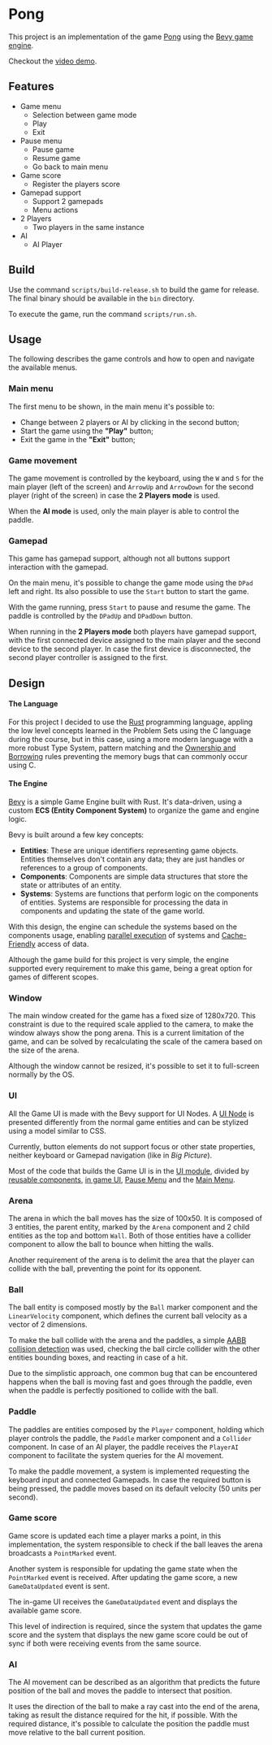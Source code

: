 # Pong

This project is an implementation of the game [Pong](https://en.wikipedia.org/wiki/Pong) using the [Bevy game engine](https://bevyengine.org/).

Checkout the [video demo](<TODO VIDEO URL HERE>).

## Features

- Game menu
  - Selection between game mode
  - Play
  - Exit
- Pause menu
  - Pause game
  - Resume game
  - Go back to main menu
- Game score
  - Register the players score
- Gamepad support
  - Support 2 gamepads
  - Menu actions
- 2 Players
  - Two players in the same instance
- AI
  - AI Player

## Build

Use the command `scripts/build-release.sh` to build the game for release. The final binary should be available in the `bin` directory.

To execute the game, run the command `scripts/run.sh`.

## Usage

The following describes the game controls and how to open and navigate the available menus.

### Main menu

The first menu to be shown, in the main menu it's possible to:

- Change between 2 players or AI by clicking in the second button;
- Start the game using the **"Play"** button;
- Exit the game in the **"Exit"** button;

### Game movement

The game movement is controlled by the keyboard, using the `W` and `S` for the main player (left of the screen) and `ArrowUp` and `ArrowDown` for the second player (right of the screen) in case the **2 Players mode** is used.

When the **AI mode** is used, only the main player is able to control the paddle.

### Gamepad

This game has gamepad support, although not all buttons support interaction with the gamepad.

On the main menu, it's possible to change the game mode using the `DPad` left and right. Its also possible to use the `Start` button to start the game.

With the game running, press `Start` to pause and resume the game. The paddle is controlled by the `DPadUp` and `DPadDown` button.

When running in the **2 Players mode** both players have gamepad support, with the first connected device assigned to the main player and the second device to the second player. In case the first device is disconnected, the second player controller is assigned to the first.

## Design

#### The Language

For this project I decided to use the [Rust](https://www.rust-lang.org/) programming language, appling the low level concepts learned in the Problem Sets using the C language during the course, but in this case, using a more modern language with a more robust Type System, pattern matching and the [Ownership and Borrowing](https://doc.rust-lang.org/book/ch04-01-what-is-ownership.html) rules preventing the memory bugs that can commonly occur using C.

#### The Engine

[Bevy](https://bevyengine.org/) is a simple Game Engine built with Rust. It's data-driven, using a custom **ECS (Entity Component System)** to organize the game and engine logic.

Bevy is built around a few key concepts:

- **Entities**: These are unique identifiers representing game objects. Entities themselves don't contain any data; they are just handles or references to a group of components.
- **Components**: Components are simple data structures that store the state or attributes of an entity.
- **Systems**: Systems are functions that perform logic on the components of entities. Systems are responsible for processing the data in components and updating the state of the game world.

With this design, the engine can schedule the systems based on the components usage, enabling [parallel execution](https://en.wikipedia.org/wiki/Task_parallelism) of systems and [Cache-Friendly](https://www.baeldung.com/cs/cache-friendly-code) access of data.

Although the game build for this project is very simple, the engine supported every requirement to make this game, being a great option for games of different scopes.

### Window

The main window created for the game has a fixed size of 1280x720. This constraint is due to the required scale applied to the camera, to make the window always show the pong arena. This is a current limitation of the game, and can be solved by recalculating the scale of the camera based on the size of the arena.

Although the window cannot be resized, it's possible to set it to full-screen normally by the OS.

### UI

All the Game UI is made with the Bevy support for UI Nodes. A [UI Node](https://docs.rs/bevy/latest/bevy/ui/struct.Node.html) is presented differently from the normal game entities and can be stylized using a model similar to CSS.

Currently, button elements do not support focus or other state properties, neither keyboard or Gamepad navigation (like in *Big Picture*).

Most of the code that builds the Game UI is in the [UI module](src/ui.rs), divided by [reusable components](src/ui/component.rs), [in game UI](src/ui/in_game.rs), [Pause Menu](src/ui/pause_menu.rs) and the [Main Menu](src/ui/main_menu.rs).

### Arena

The arena in which the ball moves has the size of 100x50. It is composed of 3 entities, the parent entity, marked by the `Arena` component and 2 child entities as the top and bottom `Wall`. Both of those entities have a collider component to allow the ball to bounce when hitting the walls.

Another requirement of the arena is to delimit the area that the player can collide with the ball, preventing the point for its opponent.

### Ball

The ball entity is composed mostly by the `Ball` marker component and the `LinearVelocity` component, which defines the current ball velocity as a vector of 2 dimensions.

To make the ball collide with the arena and the paddles, a simple [AABB collision detection](https://developer.mozilla.org/en-US/docs/Games/Techniques/3D_collision_detection) was used, checking the ball circle collider with the other entities bounding boxes, and reacting in case of a hit.

Due to the simplistic approach, one common bug that can be encountered happens when the ball is moving fast and goes through the paddle, even when the paddle is perfectly positioned to collide with the ball.

### Paddle

The paddles are entities composed by the `Player` component, holding which player controls the paddle, the `Paddle` marker component and a `Collider` component. In case of an AI player, the paddle receives the `PlayerAI` component to facilitate the system queries for the AI movement.

To make the paddle movement, a system is implemented requesting the keyboard input and connected Gamepads. In case the required button is being pressed, the paddle moves based on its default velocity (50 units per second).

### Game score

Game score is updated each time a player marks a point, in this implementation, the system responsible to check if the ball leaves the arena broadcasts a `PointMarked` event.

Another system is responsible for updating the game state when the `PointMarked` event is received. After updating the game score, a new `GameDataUpdated` event is sent.

The in-game UI receives the `GameDataUpdated` event and displays the available game score.

This level of indirection is required, since the system that updates the game score and the system that displays the new game score could be out of sync if both were receiving events from the same source.

### AI

The AI movement can be described as an algorithm that predicts the future position of the ball and moves the paddle to intersect that position.

It uses the direction of the ball to make a ray cast into the end of the arena, taking as result the distance required for the hit, if possible. With the required distance, it's possible to calculate the position the paddle must move relative to the ball current position.
